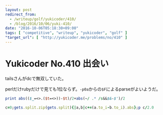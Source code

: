 ```yaml
---
layout: post
redirect_from:
  - /writeup/golf/yukicoder/410/
  - /blog/2016/10/06/yuki-410/
date: "2016-10-06T05:18:30+09:00"
tags: [ "competitive", "writeup", "yukicoder", "golf" ]
"target_url": [ "http://yukicoder.me/problems/no/410" ]
---
```


# Yukicoder No.410 出会い

tailsさんがdcで無双していた。

perlだけrubyだけで見ても$1$位ならず。`-p0a`からの`$F`によるparseがよいようだ。

``` perl
print abs(($_=<>.($t=<>))-$t)/2+abs(~/ .* /s&&$&-$')/2
```

``` ruby
c=0;gets.split.zip(gets.split){|a,b|c+=(a.to_i-b.to_i).abs};p c/2.0
```
